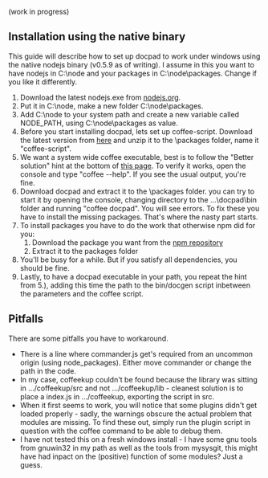 (work in progress)
## Installation using the native binary ##

This guide will describe how to set up docpad to work under windows using the native nodejs binary (v0.5.9 as of writing). I assume in this you want to have nodejs in C:\node and your packages in C:\node\packages. Change if you like it differently.

1. Download the latest nodejs.exe from [nodejs.org](http://nodejs.org).
2. Put it in C:\node, make a new folder C:\node\packages.
3. Add C:\node to your system path and create a new variable called NODE_PATH, using C:\node\packages as value.
4. Before you start installing docpad, lets set up coffee-script. Download the latest version from [here](https://github.com/jashkenas/coffee-script) and unzip it to the \packages folder, name it "coffee-script".
5. We want a system wide coffee executable, best is to follow the "Better solution" hint at the bottom of [this page](https://github.com/alisey/CoffeeScript-Compiler-for-Windows). To verify it works, open the console and type "coffee --help". If you see the usual output, you're fine.
6. Download docpad and extract it to the \packages folder. you can try to start it by opening the console, changing directory to the ...\docpad\bin folder and running "coffee docpad". You will see errors. To fix these you have to install the missing packages. That's where the nasty part starts.
7. To install packages you have to do the work that otherwise npm did for you:
    1. Download the package you want from the [npm repository](http://search.npmjs.org/)
    2. Extract it to the packages folder
8. You'll be busy for a while. But if you satisfy all dependencies, you should be fine.
9. Lastly, to have a docpad executable in your path, you repeat the hint from 5.), adding this time the path to the bin/docgen script inbetween the parameters and the coffee script.

## Pitfalls  ##
There are some pitfalls you have to workaround.

* There is a line where commander.js get's required from an uncommon origin (using node_packages). Either move commander or change the path in the code.  
* In my case, coffeekup couldn't be found because the library was sitting in .../coffeekup/src and not .../coffeekup/lib - cleanest solution is to place a index.js in .../coffeekup, exporting the script in src.  
* When it first seems to work, you will notice that some plugins didn't get loaded properly - sadly, the warnings obscure the actual problem that modules are missing. To find these out, simply run the plugin script in question with the coffee command to be able to debug them.  
* I have not tested this on a fresh windows install - I have some gnu tools from gnuwin32 in my path as well as the tools from mysysgit, this might have had inpact on the (positive) function of some modules? Just a guess.